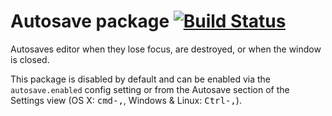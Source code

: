# Autosave package [![Build Status](https://travis-ci.org/atom/autosave.svg?branch=master)](https://travis-ci.org/atom/autosave)

Autosaves editor when they lose focus, are destroyed, or when the window is
closed.

This package is disabled by default and can be enabled via the
`autosave.enabled` config setting or from the Autosave section of the Settings
view (OS X: <kbd>cmd-,</kbd>, Windows & Linux: <kbd>Ctrl-,</kbd>).
